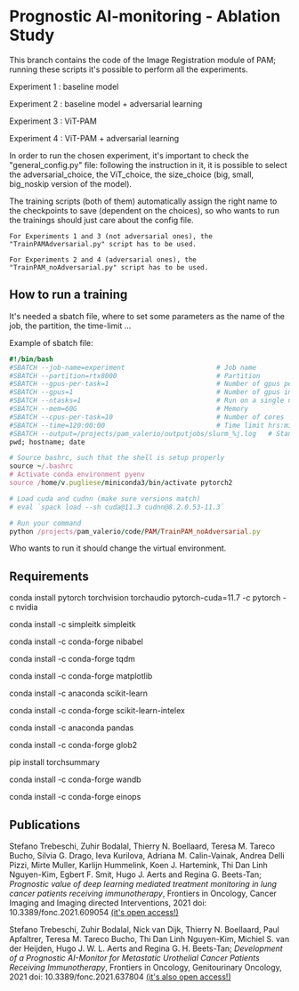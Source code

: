 # Prognostic AI-monitoring - Ablation Study

This branch contains the code of the Image Registration module of PAM; running these scripts it's possible to perform all the experiments.

Experiment 1 : baseline model

Experiment 2 : baseline model + adversarial learning

Experiment 3 : ViT-PAM

Experiment 4 : ViT-PAM + adversarial learning


In order to run the chosen experiment, it's important to check the "general_config.py" file: following the instruction in it, it is possible to select the adversarial_choice, the ViT_choice, the size_choice (big, small, big_noskip version of the model). 

The training scripts (both of them) automatically assign the right name to the checkpoints to save (dependent on the choices), so who wants to run the trainings should just care about the config file. 

`For Experiments 1 and 3 (not adversarial ones), the "TrainPAMAdversarial.py" script has to be used.`

`For Experiments 2 and 4 (adversarial ones), the "TrainPAM_noAdversarial.py" script has to be used.`

## How to run a training

It's needed a sbatch file, where to set some parameters as the name of the job, the partition, the time-limit ...

Example of sbatch file:

```ruby
#!/bin/bash
#SBATCH --job-name=experiment                       # Job name
#SBATCH --partition=rtx8000                         # Partition
#SBATCH --gpus-per-task=1                           # Number of gpus per node
#SBATCH --gpus=1                                    # Number of gpus in total
#SBATCH --ntasks=1                                  # Run on a single node
#SBATCH --mem=60G                                   # Memory
#SBATCH --cpus-per-task=10                          # Number of cores
#SBATCH --time=120:00:00                            # Time limit hrs:min:sec
#SBATCH --output=/projects/pam_valerio/outputjobs/slurm_%j.log   # Standard output and error log
pwd; hostname; date

# Source bashrc, such that the shell is setup properly
source ~/.bashrc
# Activate conda environment pyenv
source /home/v.pugliese/miniconda3/bin/activate pytorch2

# Load cuda and cudnn (make sure versions match)
# eval `spack load --sh cuda@11.3 cudnn@8.2.0.53-11.3`

# Run your command
python /projects/pam_valerio/code/PAM/TrainPAM_noAdversarial.py 
```
Who wants to run it should change the virtual environment.

## Requirements

conda install pytorch torchvision torchaudio pytorch-cuda=11.7 -c pytorch -c nvidia

conda install -c simpleitk simpleitk

conda install -c conda-forge nibabel

conda install -c conda-forge tqdm

conda install -c conda-forge matplotlib

conda install -c anaconda scikit-learn

conda install -c conda-forge scikit-learn-intelex

conda install -c anaconda pandas

conda install -c conda-forge glob2

pip install torchsummary

conda install -c conda-forge wandb

conda install -c conda-forge einops


## Publications

Stefano Trebeschi, Zuhir Bodalal, Thierry N. Boellaard,  Teresa M. Tareco Bucho, Silvia G. Drago, Ieva Kurilova, Adriana M. Calin-Vainak,  Andrea Delli Pizzi, Mirte Muller, Karlijn Hummelink, Koen J. Hartemink, Thi Dan Linh Nguyen-Kim,  Egbert F. Smit,  Hugo J. Aerts and  Regina G. Beets-Tan; _Prognostic value of deep learning mediated treatment monitoring in lung cancer patients receiving immunotherapy_, Frontiers in Oncology, Cancer Imaging and Imaging directed Interventions, 2021 doi: 10.3389/fonc.2021.609054 [(it's open access!)](https://www.frontiersin.org/articles/10.3389/fonc.2021.609054)

Stefano Trebeschi, Zuhir Bodalal, Nick van Dijk, Thierry N. Boellaard, Paul Apfaltrer, Teresa M. Tareco Bucho, Thi Dan Linh Nguyen-Kim, Michiel S. van der Heijden, Hugo J. W. L. Aerts and Regina G. H. Beets-Tan; _Development of a Prognostic AI-Monitor for Metastatic Urothelial Cancer Patients Receiving Immunotherapy_, Frontiers in Oncology, Genitourinary Oncology, 2021 doi: 10.3389/fonc.2021.637804 [(it's also open access!)](https://www.frontiersin.org/articles/10.3389/fonc.2021.637804)



